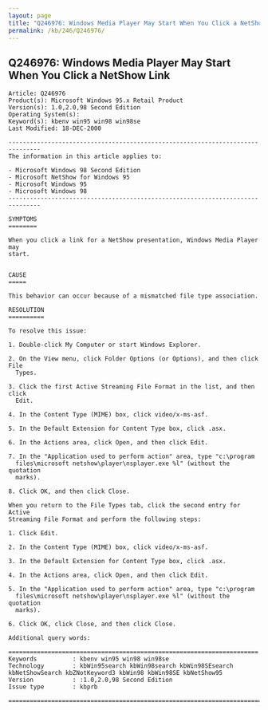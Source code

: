 ```yaml
---
layout: page
title: "Q246976: Windows Media Player May Start When You Click a NetShow Link"
permalink: /kb/246/Q246976/
---
```


## Q246976: Windows Media Player May Start When You Click a NetShow Link

	Article: Q246976
	Product(s): Microsoft Windows 95.x Retail Product
	Version(s): 1.0,2.0,98 Second Edition
	Operating System(s): 
	Keyword(s): kbenv win95 win98 win98se
	Last Modified: 18-DEC-2000
	
	-------------------------------------------------------------------------------
	The information in this article applies to:
	
	- Microsoft Windows 98 Second Edition 
	- Microsoft NetShow for Windows 95 
	- Microsoft Windows 95 
	- Microsoft Windows 98 
	-------------------------------------------------------------------------------
	
	SYMPTOMS
	========
	
	When you click a link for a NetShow presentation, Windows Media Player may
	start.
	
	
	CAUSE
	=====
	
	This behavior can occur because of a mismatched file type association.
	
	RESOLUTION
	==========
	
	To resolve this issue:
	
	1. Double-click My Computer or start Windows Explorer.
	
	2. On the View menu, click Folder Options (or Options), and then click File
	  Types.
	
	3. Click the first Active Streaming File Format in the list, and then click
	  Edit.
	
	4. In the Content Type (MIME) box, click video/x-ms-asf.
	
	5. In the Default Extension for Content Type box, click .asx.
	
	6. In the Actions area, click Open, and then click Edit.
	
	7. In the "Application used to perform action" area, type "c:\program
	  files\microsoft netshow\player\nsplayer.exe %l" (without the quotation
	  marks).
	
	8. Click OK, and then click Close.
	
	When you return to the File Types tab, click the second entry for Active
	Streaming File Format and perform the following steps:
	
	1. Click Edit.
	
	2. In the Content Type (MIME) box, click video/x-ms-asf.
	
	3. In the Default Extension for Content Type box, click .asx.
	
	4. In the Actions area, click Open, and then click Edit.
	
	5. In the "Application used to perform action" area, type "c:\program
	  files\microsoft netshow\player\nsplayer.exe %l" (without the quotation
	  marks).
	
	6. Click OK, click Close, and then click Close.
	
	Additional query words:
	
	======================================================================
	Keywords          : kbenv win95 win98 win98se 
	Technology        : kbWin95search kbWin98search kbWin98SEsearch kbNetShowSearch kbZNotKeyword3 kbWin98 kbWin98SE kbNetShow95
	Version           : :1.0,2.0,98 Second Edition
	Issue type        : kbprb
	
	=============================================================================
	
